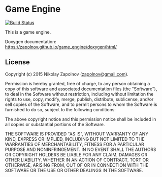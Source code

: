 ﻿
Game Engine
===========

<a href="https://travis-ci.org/zapolnov/game_engine" target="_blank">
 <img src="https://travis-ci.org/zapolnov/game_engine.svg?branch=master" alt="Build Status" />
</a>

This is a game engine.

Doxygen documentation: <a href="https://zapolnov.github.io/game_engine/doxygen/html/"
    target="_blank">https://zapolnov.github.io/game_engine/doxygen/html/</a>

License
-------

Copyright (c) 2015 Nikolay Zapolnov (zapolnov@gmail.com).

Permission is hereby granted, free of charge, to any person obtaining a copy
of this software and associated documentation files (the "Software"), to deal
in the Software without restriction, including without limitation the rights
to use, copy, modify, merge, publish, distribute, sublicense, and/or sell
copies of the Software, and to permit persons to whom the Software is
furnished to do so, subject to the following conditions:

The above copyright notice and this permission notice shall be included in
all copies or substantial portions of the Software.

THE SOFTWARE IS PROVIDED "AS IS", WITHOUT WARRANTY OF ANY KIND, EXPRESS OR
IMPLIED, INCLUDING BUT NOT LIMITED TO THE WARRANTIES OF MERCHANTABILITY,
FITNESS FOR A PARTICULAR PURPOSE AND NONINFRINGEMENT. IN NO EVENT SHALL THE
AUTHORS OR COPYRIGHT HOLDERS BE LIABLE FOR ANY CLAIM, DAMAGES OR OTHER
LIABILITY, WHETHER IN AN ACTION OF CONTRACT, TORT OR OTHERWISE, ARISING FROM,
OUT OF OR IN CONNECTION WITH THE SOFTWARE OR THE USE OR OTHER DEALINGS IN
THE SOFTWARE.
